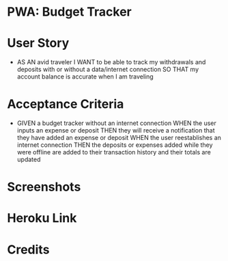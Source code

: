 # PWA: Budget Tracker 

# User Story
- AS AN avid traveler
I WANT to be able to track my withdrawals and deposits with or without a data/internet connection
SO THAT my account balance is accurate when I am traveling 

# Acceptance Criteria
- GIVEN a budget tracker without an internet connection
WHEN the user inputs an expense or deposit
THEN they will receive a notification that they have added an expense or deposit
WHEN the user reestablishes an internet connection
THEN the deposits or expenses added while they were offline are added to their transaction history and their totals are updated

# Screenshots

# Heroku Link

# Credits
